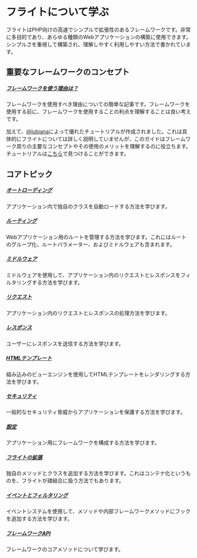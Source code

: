 # フライトについて学ぶ

フライトはPHP向けの高速でシンプルで拡張性のあるフレームワークです。非常に多目的であり、あらゆる種類のWebアプリケーションの構築に使用できます。シンプルさを重視して構築され、理解しやすく利用しやすい方法で書かれています。

## 重要なフレームワークのコンセプト

##### [フレームワークを使う理由は？](/learn/why-frameworks)

フレームワークを使用すべき理由についての簡単な記事です。フレームワークを使用する前に、フレームワークを使用することの利点を理解することは良い考えです。

加えて、[@lubiana](https://git.php.fail/lubiana)によって優れたチュートリアルが作成されました。これは具体的にフライトについては詳しく説明していませんが、このガイドはフレームワーク周りの主要なコンセプトやその使用のメリットを理解するのに役立ちます。チュートリアルは[こちら](https://git.php.fail/lubiana/no-framework-tutorial/src/branch/master/README.md)で見つけることができます。

## コアトピック

##### [オートローディング](/learn/autoloading)

アプリケーション内で独自のクラスを自動ロードする方法を学びます。

##### [ルーティング](/learn/routing)

Webアプリケーション用のルートを管理する方法を学びます。これにはルートのグループ化、ルートパラメーター、およびミドルウェアも含まれます。

##### [ミドルウェア](/learn/middleware)

ミドルウェアを使用して、アプリケーション内のリクエストとレスポンスをフィルタリングする方法を学びます。

##### [リクエスト](/learn/requests)

アプリケーション内のリクエストとレスポンスの処理方法を学びます。

##### [レスポンス](/learn/responses)

ユーザーにレスポンスを送信する方法を学びます。

##### [HTMLテンプレート](/learn/templates)

組み込みのビューエンジンを使用してHTMLテンプレートをレンダリングする方法を学びます。

##### [セキュリティ](/learn/security)

一般的なセキュリティ脅威からアプリケーションを保護する方法を学びます。

##### [設定](/learn/configuration)

アプリケーション用にフレームワークを構成する方法を学びます。

##### [フライトの拡張](/learn/extending)

独自のメソッドとクラスを追加する方法を学びます。これはコンテナ化というものを、フライトが疎結合に扱う方法でもあります。

##### [イベントとフィルタリング](/learn/filtering)

イベントシステムを使用して、メソッドや内部フレームワークメソッドにフックを追加する方法を学びます。

##### [フレームワークAPI](/learn/api)

フレームワークのコアメソッドについて学びます。